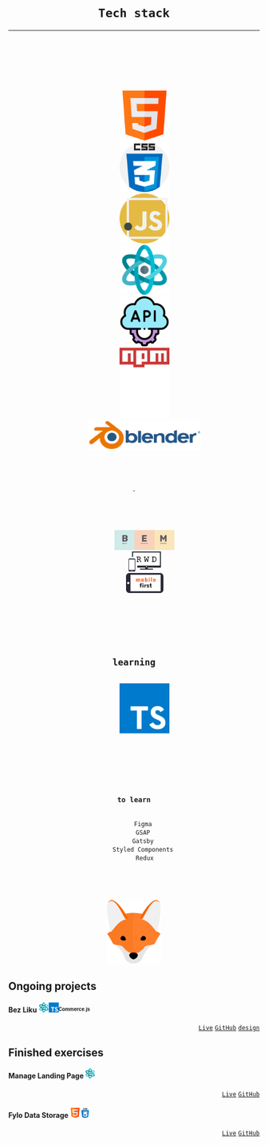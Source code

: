 [comment]: <> (<h3 align="right"><a href="https://krutons.github.io/">Portfolio</a></h3>)
<h1 align="center"><code>Tech stack</code></h1>
<hr>
<div align="center">
  <code><kbd>
    <p></p>
    <p align="center">
      <img width="100px" title="html" alt="html" src="./html.svg"/>
      <img width="100px" title="css" alt="css" src="./css.svg"/>
      <img width="100px" title="javascript" alt="javascript" src="./js.svg"/>
      <img width="100px" title="react" alt="react" src="./react.svg"/>
      <img width="100px" title="REST API" alt="REST API" src="./api.svg"/>
      <img width="100px" title="npm" alt="npm" src="./npm.svg"/>
      <img width="100px" title="github" alt="github" src="./github.png"/>
      <img height="60px" title="blender" alt="blender" src="./blender.svg"/>
    </p>
    <p>-</p>
    <p align="center">
      <img height="40px" src="./bem.svg"/>
      <img height="40px" src="./rwd.svg" title="responsive web design"/>
      <img height="40px" src="./mobile first.svg" title="mobile first"/>
    </p>
    <p>
    <h2>learning</h2>
      <img width="100px" alt="TypeScript" title="TypeScript" src="./ts.svg"/>
    </p>
    <p>
    <h3>to learn</h3>
      <kbd>Figma </kbd>
      <kbd>GSAP </kbd>
      <kbd>Gatsby </kbd>
      <kbd>Styled Components </kbd>
      <kbd>Redux</kbd>
    </p>
  </kbd></code>
</div>
<p></p>
<div align="center"><img src="./fox.svg"/></div>

## Ongoing projects 
#### Bez Liku <img width="20" src="react.svg"/><img width="20" src="ts.svg"/><sup><sub>Commerce.js</sub></sup>
<div align="right">
  <a href="https://krutons.github.io/bez-liku/"><code>Live</code></a>
  <a href="https://github.com/KrutonS/bez-liku"><code>GitHub</code></a>
  <a href="https://www.figma.com/file/OnaS8fr79827wDCRx1Szkc/Bez-Liku?node-id=0%3A1"><code>design</code></a>
</div>

## Finished exercises
#### Manage Landing Page <img width="20" src="react.svg"/>
<div align="right">
  <a href="https://krutons.github.io/manage-landing-page/"><code>Live</code></a>
  <a href="https://github.com/KrutonS/manage-landing-page"><code>GitHub</code></a>
</div>

#### Fylo Data Storage <img width="20" src="html.svg"/><img width="20" src="css.svg"/>
<div align="right">
  <a href="https://krutons.github.io/fylo-data-storage/"><code>Live</code></a>
  <a href="https://github.com/KrutonS/Fylo-data-storage"><code>GitHub</code></a>
</div>
